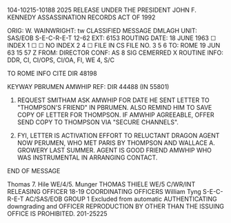 104-10215-10188 2025 RELEASE UNDER THE PRESIDENT JOHN F. KENNEDY ASSASSINATION RECORDS ACT OF 1992

ORIG: W. WAINWRIGHT: tw CLASSIFIED MESSAGE DMLAGH
UNIT: SAS/EOB S-E-C-R-E-T 12-62
EXT: 6153 ROUTING
DATE: 18 JUNE 1963 ☐ INDEX 1 ☐
☐ NO INDEX 2 4
☐ FILE IN CS FILE NO. 3 5
6
TO: ROME 19 JUN 63 15 57 Z
FROM: DIRECTOR
CONF: AS 8 SIG CEMERRED
X ROUTINE
INFO: DDR, CI, CI/OPS, CI/OA, FI, WE 4, S/C

TO ROME INFO CITE DIR 48198

KEYWAY PBRUMEN AMWHIP
REF: DIR 44488 (IN 55801)

1. REQUEST SMITHAM ASK AMWHIP FOR DATE HE SENT LETTER TO
"THOMPSON'S FRIEND" IN PBRUMEN. ALSO REMIND HIM TO SAVE COPY OF
LETTER FOR THOMPSON. IF AMWHIP AGREEABLE, OFFER SEND COPY TO
THOMPSON VIA "SECURE CHANNELS".

2. FYI, LETTER IS ACTIVATION EFFORT TO RELUCTANT DRAGON
AGENT NOW PERUMEN, WHO MET PARIS BY THOMPSON AND WALLACE A. GROWERY
LAST SUMMER. AGENT IS GOOD FRIEND AMWHIP WHO WAS INSTRUMENTAL IN
ARRANGING CONTACT.

END OF MESSAGE

Thomas 7. Hile WE/4/5. Munger
THOMAS THIELE WE/5
C/WR/INT
RELEASING OFFICER 18-19 COORDINATING OFFICERS William Tyng
S-E-C-R-E-T AC/SAS/EOB
GROUP 1
Excluded from automatic AUTHENTICATING
downgrading and OFFICER
REPRODUCTION BY OTHER THAN THE ISSUING OFFICE IS PROHIBITED. 201-25225
